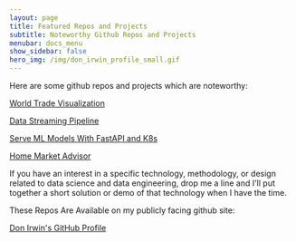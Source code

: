 ```yaml
---
layout: page
title: Featured Repos and Projects
subtitle: Noteworthy Github Repos and Projects
menubar: docs_menu
show_sidebar: false
hero_img: /img/don_irwin_profile_small.gif
---
```


Here are some github repos and projects which are noteworthy:

[World Trade Visualization](/docs/data-visualization/overview/)

[Data Streaming Pipeline](/docs/data-streaming/overview/)

[Serve ML Models With FastAPI and K8s](/docs/serve-ml/overview/)

[Home Market Advisor](/docs/hma/overview/)

If you have an interest in a specific technology, methodology, or design related to data science and data engineering, drop me a line and I'll put together a short solution or demo of that technology when I have the time.

These Repos Are Available on my publicly facing github site:

[Don Irwin's GitHub Profile](https://github.com/Don-Irwin?tab=repositories)



